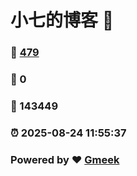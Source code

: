 # 小七的博客 :link:  
### :page_facing_up: [479](/tag.html) 
### :speech_balloon: 0 
### :hibiscus: 143449 
### :alarm_clock: 2025-08-24 11:55:37 
### Powered by :heart: [Gmeek](https://github.com/Meekdai/Gmeek)
